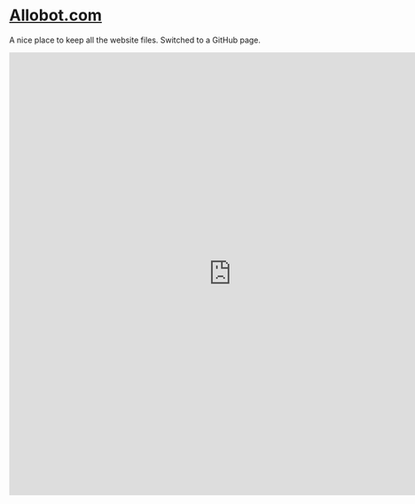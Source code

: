 # <a href="http://allobot.github.io" target="_blank">Allobot.com</a>
A nice place to keep all the website files.  Switched to a GitHub page.

<!-- <embed width="800" height="800" src="https://github.com/Allobot/website/blob/master/index.html"> -->
<embed width="800" height="800" src="http://allobot.github.io">
